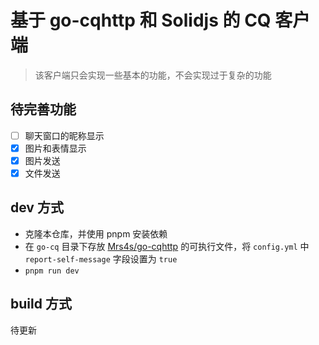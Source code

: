 # 基于 go-cqhttp 和 Solidjs 的 CQ 客户端

> 该客户端只会实现一些基本的功能，不会实现过于复杂的功能

## 待完善功能

- [ ] 聊天窗口的昵称显示
- [x] 图片和表情显示
- [x] 图片发送
- [x] 文件发送

## dev 方式

- 克隆本仓库，并使用 pnpm 安装依赖
- 在 `go-cq` 目录下存放 [Mrs4s/go-cqhttp](https://github.com/Mrs4s/go-cqhttp) 的可执行文件，将 `config.yml` 中 `report-self-message` 字段设置为 `true`
- `pnpm run dev`

## build 方式

待更新
